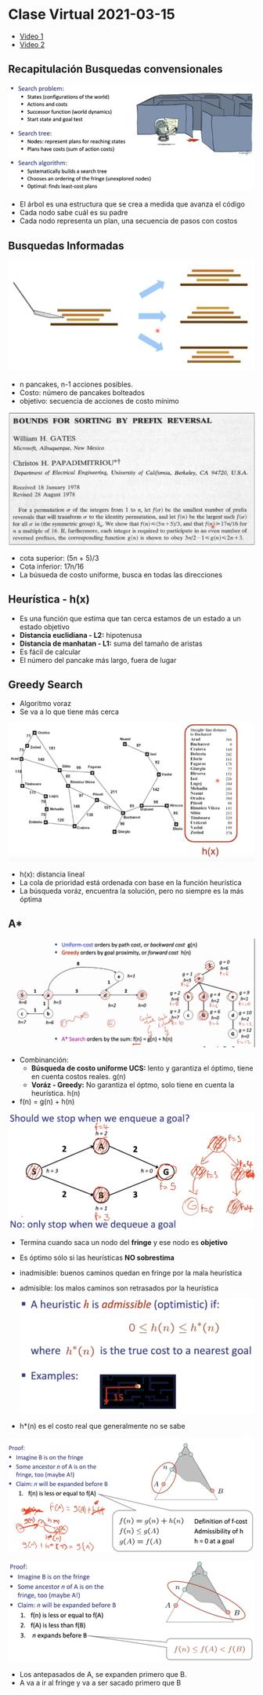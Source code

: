 # Clase Virtual 2021-03-15

- [Video 1](https://drive.google.com/file/d/1oTtFMYrqQECkB_XfkYpsZItmpyWqfTIL/view?t=780)
- [Video 2](https://drive.google.com/file/d/1ATKLXE2cxSo8YXuklzXAU6aI7OLvSvGy/view?t=15)

## Recapitulación Busquedas convensionales

![Recapitulación](images/00A.png)

- El árbol es una estructura que se crea a medida que avanza el código
- Cada nodo sabe cuál es su padre
- Cada nodo representa un plan, una secuencia de pasos con costos

## Busquedas Informadas

![pancakes](images/00B.png)

- n pancakes, n-1 acciones posibles.
- Costo: número de pancakes bolteados
- objetivo: secuencia de acciones de costo mínimo

![Gates](images/00C.png)

- cota superior: (5n + 5)/3
- Cota inferior: 17n/16
- La búsueda de costo uniforme, busca en todas las direcciones

## Heurística - h(x)

- Es una función que estima que tan cerca estamos de un estado a un estado objetivo
- **Distancia euclidiana - L2:** hipotenusa
- **Distancia de manhatan - L1:** suma del tamaño de aristas
- Es fácil de calcular
- El número del pancake más largo, fuera de lugar

##  Greedy Search

- Algoritmo voraz
- Se va a lo que tiene más cerca

![camino arad](images/00D.png)

- h(x): distancia lineal
- La cola de prioridad está ordenada con base en la función heurística
- La búsqueda voráz, encuentra la solución, pero no siempre es la más óptima

## A*

![A* ejemplo](images/00E.png)

- Combinanción:
  - **Búsqueda de costo uniforme UCS:** lento y garantiza el óptimo, tiene en cuenta costos reales. g(n)
  - **Voráz - Greedy:** No garantiza el óptmo, solo tiene en cuenta la heurística. h(n)
- f(n) = g(n) + h(n)

![terminar al encontrar nodo objetivo?](images/010.png)

- Termina cuando saca un nodo del **fringe** y ese nodo es **objetivo**
- Es óptimo sólo si las heurísticas **NO sobrestima**
- inadmisible: buenos caminos quedan en fringe por la mala heurística
- admisible: los malos caminos son retrasados por la heurística

  ![h admisible](images/011.png)

- h*(n) es el costo real que generalmente no se sabe

![demostración optimalidad A*](images/012.png)

![demostración optimalidad A*](images/013.png)

- Los antepasados de A, se expanden primero que B.
- A va a ir al fringe y va a ser sacado primero  que B
